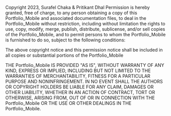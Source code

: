  Copyright 2023, Surafel Chaka & Pritikant Dhal
Permission is hereby granted, free of charge, to any person obtaining a copy of this Portfolio_Mobile and associated documentation files, to deal in the Portfolio_Mobile without restriction, including without limitation the rights to use, copy, modify, merge, publish, distribute, sublicense, and/or sell copies of the Portfolio_Mobile, and to permit persons to whom the Portfolio_Mobile is furnished to do so, subject to the following conditions:

The above copyright notice and this permission notice shall be included in all copies or substantial portions of the Portfolio_Mobile

THE Portfolio_Mobile IS PROVIDED "AS IS", WITHOUT WARRANTY OF ANY KIND, EXPRESS OR IMPLIED, INCLUDING BUT NOT LIMITED TO THE WARRANTIES OF MERCHANTABILITY, FITNESS FOR A PARTICULAR PURPOSE AND NONINFRINGEMENT. IN NO EVENT SHALL THE AUTHORS OR COPYRIGHT HOLDERS BE LIABLE FOR ANY CLAIM, DAMAGES OR OTHER LIABILITY, WHETHER IN AN ACTION OF CONTRACT, TORT OR OTHERWISE, ARISING FROM, OUT OF OR IN CONNECTION WITH THE Portfolio_Mobile OR THE USE OR OTHER DEALINGS IN THE Portfolio_Mobile.

